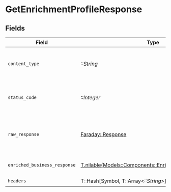 # GetEnrichmentProfileResponse


## Fields

| Field                                                                                                      | Type                                                                                                       | Required                                                                                                   | Description                                                                                                |
| ---------------------------------------------------------------------------------------------------------- | ---------------------------------------------------------------------------------------------------------- | ---------------------------------------------------------------------------------------------------------- | ---------------------------------------------------------------------------------------------------------- |
| `content_type`                                                                                             | *::String*                                                                                                 | :heavy_check_mark:                                                                                         | HTTP response content type for this operation                                                              |
| `status_code`                                                                                              | *::Integer*                                                                                                | :heavy_check_mark:                                                                                         | HTTP response status code for this operation                                                               |
| `raw_response`                                                                                             | [Faraday::Response](https://www.rubydoc.info/gems/faraday/Faraday/Response)                                | :heavy_check_mark:                                                                                         | Raw HTTP response; suitable for custom response parsing                                                    |
| `enriched_business_response`                                                                               | [T.nilable(Models::Components::EnrichedBusinessResponse)](../../models/shared/enrichedbusinessresponse.md) | :heavy_minus_sign:                                                                                         | The request completed successfully.                                                                        |
| `headers`                                                                                                  | T::Hash[Symbol, T::Array<*::String*>]                                                                      | :heavy_check_mark:                                                                                         | N/A                                                                                                        |